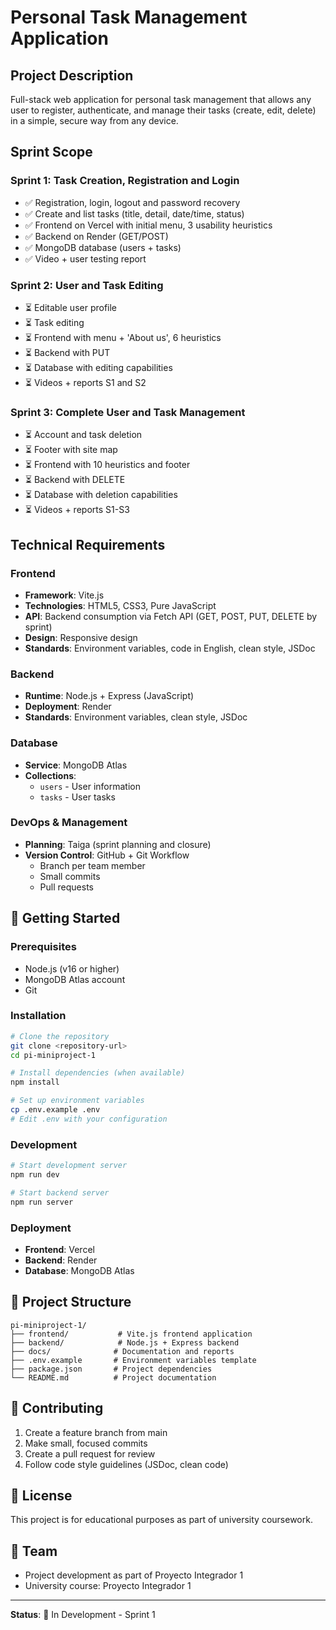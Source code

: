 # Personal Task Management Application

## Project Description
Full-stack web application for personal task management that allows any user to register, authenticate, and manage their tasks (create, edit, delete) in a simple, secure way from any device.

## Sprint Scope

### Sprint 1: Task Creation, Registration and Login
- ✅ Registration, login, logout and password recovery
- ✅ Create and list tasks (title, detail, date/time, status)
- ✅ Frontend on Vercel with initial menu, 3 usability heuristics
- ✅ Backend on Render (GET/POST)
- ✅ MongoDB database (users + tasks)
- ✅ Video + user testing report

### Sprint 2: User and Task Editing
- ⏳ Editable user profile
- ⏳ Task editing
- ⏳ Frontend with menu + 'About us', 6 heuristics
- ⏳ Backend with PUT
- ⏳ Database with editing capabilities
- ⏳ Videos + reports S1 and S2

### Sprint 3: Complete User and Task Management
- ⏳ Account and task deletion
- ⏳ Footer with site map
- ⏳ Frontend with 10 heuristics and footer
- ⏳ Backend with DELETE
- ⏳ Database with deletion capabilities
- ⏳ Videos + reports S1-S3

## Technical Requirements

### Frontend
- **Framework**: Vite.js
- **Technologies**: HTML5, CSS3, Pure JavaScript
- **API**: Backend consumption via Fetch API (GET, POST, PUT, DELETE by sprint)
- **Design**: Responsive design
- **Standards**: Environment variables, code in English, clean style, JSDoc

### Backend
- **Runtime**: Node.js + Express (JavaScript)
- **Deployment**: Render
- **Standards**: Environment variables, clean style, JSDoc

### Database
- **Service**: MongoDB Atlas
- **Collections**: 
  - `users` - User information
  - `tasks` - User tasks

### DevOps & Management
- **Planning**: Taiga (sprint planning and closure)
- **Version Control**: GitHub + Git Workflow
  - Branch per team member
  - Small commits
  - Pull requests

## 🚀 Getting Started

### Prerequisites
- Node.js (v16 or higher)
- MongoDB Atlas account
- Git

### Installation
```bash
# Clone the repository
git clone <repository-url>
cd pi-miniproject-1

# Install dependencies (when available)
npm install

# Set up environment variables
cp .env.example .env
# Edit .env with your configuration
```

### Development
```bash
# Start development server
npm run dev

# Start backend server
npm run server
```

### Deployment
- **Frontend**: Vercel
- **Backend**: Render
- **Database**: MongoDB Atlas

## 📁 Project Structure
```
pi-miniproject-1/
├── frontend/           # Vite.js frontend application
├── backend/            # Node.js + Express backend
├── docs/              # Documentation and reports
├── .env.example       # Environment variables template
├── package.json       # Project dependencies
└── README.md          # Project documentation
```

## 🤝 Contributing
1. Create a feature branch from main
2. Make small, focused commits
3. Create a pull request for review
4. Follow code style guidelines (JSDoc, clean code)

## 📝 License
This project is for educational purposes as part of university coursework.

## 👥 Team
- Project development as part of Proyecto Integrador 1
- University course: Proyecto Integrador 1

---

**Status**: 🚧 In Development - Sprint 1
